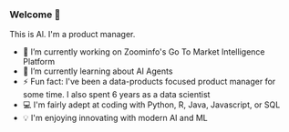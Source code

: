 ### Welcome 👋

This is Al. I'm a product manager.

- 🔭 I’m currently working on Zoominfo's Go To Market Intelligence Platform
- 🌱 I’m currently learning about AI Agents
- ⚡ Fun fact: I've been a data-products focused product manager for some time. I also spent 6 years as a data scientist
- 💻 I'm fairly adept at coding with Python, R, Java, Javascript, or SQL
- 💡 I'm enjoying innovating with modern AI and ML

<!--
**imusicmash/imusicmash** is a ✨ _special_ ✨ repository because its `README.md` (this file) appears on your GitHub profile.

Here are some ideas to get you started:

- 👯 I’m looking to collaborate on ...
- 🤔 I’m looking for help with ...
- 💬 Ask me about ...
- 📫 How to reach me: ...
- 😄 Pronouns: ...
- ⚡ Fun fact: ...
-->
